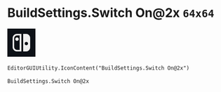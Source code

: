 # BuildSettings.Switch On@2x `64x64`
<img src="/img/BuildSettings.Switch%20On@2x.png" width=64 height=64>

``` CSharp
EditorGUIUtility.IconContent("BuildSettings.Switch On@2x")
```
```
BuildSettings.Switch On@2x
```
